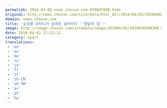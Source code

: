 ```yaml
---
permalink: 2018-04-02-news.chosun.com-959897008.html
original: http://news.chosun.com/site/data/html_dir/2018/04/03/2018040300404.html
domain: news.chosun.com
title: '오승환-오타니가 보여준 슬라이더 ''양날의 검'''
image: http://image.chosun.com/sitedata/image/201804/03/2018040300389_0.jpg
date: 2018-04-02 21:23:11
category: sport
translations: 
 - 'en'
 - 'es'
 - 'de'
 - 'ru'
 - 'ja'
 - 'fr'
 - 'it'
 - 'zh-CN'
 - 'zh-TW'
 - 'ar'
 - 'pt'
 - 'hy'
---
```



